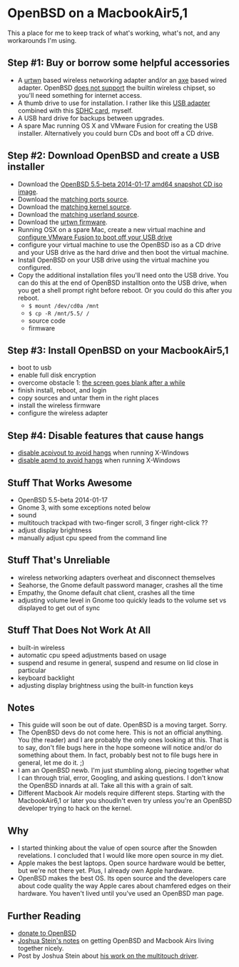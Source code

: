 # OpenBSD on a MacbookAir5,1

This a place for me to keep track of what's working, what's not, and any workarounds I'm using.

## Step #1: Buy or borrow some helpful accessories

* A [urtwn](http://www.amazon.com/Edimax-EW-7811Un-Wireless-Adapter-Wizard/dp/B003MTTJOY/ref=sr_1_1?ie=UTF8&qid=1390798318&sr=8-1&keywords=usb+wifi) based wireless networking adapter and/or an [axe](http://www.amazon.com/Apple-MC704ZM-A-Ethernet-Adapter/dp/B00486070K/ref=sr_1_3?ie=UTF8&qid=1390798382&sr=8-3&keywords=apple+ethernet+adapter) based wired adapter. OpenBSD [does not support](https://github.com/bonds/openbsd_on_a_macbookair51/issues/2) the builtin wireless chipset, so you'll need something for internet access.
* A thumb drive to use for installation. I rather like this [USB adapter](http://www.amazon.com/ELAGO-Mobile-Reader-World-Smallest-EL-RD-012/dp/B002K7EJDK/ref=pd_sim_e_1) combined with this [SDHC card](http://www.amazon.com/SanDisk-microSDXC-Memory-Adapter-SDSDQU-064G-AFFP-A/dp/B009QZH6JS/ref=pd_bxgy_e_text_y), myself.
* A USB hard drive for backups between upgrades.
* A spare Mac running OS X and VMware Fusion for creating the USB installer. Alternatively you could burn CDs and boot off a CD drive.

## Step #2: Download OpenBSD and create a USB installer

* Download the [OpenBSD 5.5-beta 2014-01-17 amd64 snapshot CD iso image](http://ftp3.usa.openbsd.org/pub/OpenBSD/snapshots/amd64/install55.iso).
* Download the [matching ports source](http://ftp3.usa.openbsd.org/pub/OpenBSD/snapshots/ports.tar.gz).
* Download the [matching kernel source](http://ftp3.usa.openbsd.org/pub/OpenBSD/srcsys.tar.gz).
* Download the [matching userland source](http://ftp3.usa.openbsd.org/pub/OpenBSD/src.tar.gz).
* Download the [urtwn firmware](http://firmware.openbsd.org/firmware/urtwn-firmware-1.1p1.tgz).
* Running OSX on a spare Mac, create a new virtual machine and [configure VMware Fusion to boot off your USB drive](http://techrem.blogspot.com/2012/12/add-physical-disk-to-vmware-fusion.html)
* configure your virtual machine to use the OpenBSD iso as a CD drive and your USB drive as the hard drive and then boot the virtual machine.
* Install OpenBSD on your USB drive using the virtual machine you configured.
* Copy the additional installation files you'll need onto the USB drive. You can do this at the end of OpenBSD installtion onto the USB drive, when you get a shell prompt right before reboot. Or you could do this after you reboot.
  * ````$ mount /dev/cd0a /mnt````
  * ````$ cp -R /mnt/5.5/ /````
  * source code
  * firmware

## Step #3: Install OpenBSD on your MacbookAir5,1

* boot to usb
* enable full disk encryption
* overcome obstacle 1: [the screen goes blank after a while](https://github.com/bonds/openbsd_on_a_macbookair51/issues/1)
* finish install, reboot, and login
* copy sources and untar them in the right places
* install the wireless firmware
* configure the wireless adapter

## Step #4: Disable features that cause hangs

* [disable acpivout to avoid hangs](https://github.com/bonds/openbsd_on_a_macbookair51/issues/4) when running X-Windows
* [disable apmd to avoid hangs](https://github.com/bonds/openbsd_on_a_macbookair51/issues/3) when running X-Windows

## Stuff That Works Awesome

* OpenBSD 5.5-beta 2014-01-17
* Gnome 3, with some exceptions noted below
* sound
* multitouch trackpad with two-finger scroll, 3 finger right-click ??
* adjust display brightness
* manually adjust cpu speed from the command line

## Stuff That's Unreliable

* wireless networking adapters overheat and disconnect themselves
* Seahorse, the Gnome default password manager, crashes all the time
* Empathy, the Gnome default chat client, crashes all the time
* adjusting volume level in Gnome too quickly leads to the volume set vs displayed to get out of sync

## Stuff That Does Not Work At All

* built-in wireless
* automatic cpu speed adjustments based on usage
* suspend and resume in general, suspend and resume on lid close in particular
* keyboard backlight
* adjusting display brightness using the built-in function keys

## Notes

* This guide will soon be out of date. OpenBSD is a moving target. Sorry.
* The OpenBSD devs do not come here. This is not an official anything. You (the reader) and I are probably the only ones looking at this. That is to say, don't file bugs here in the hope someone will notice and/or do something about them. In fact, probably best not to file bugs here in general, let me do it. ;)
* I am an OpenBSD newb. I'm just stumbling along, piecing together what I can through trial, error, Googling, and asking questions. I don't know the OpenBSD innards at all. Take all this with a grain of salt.
* Different Macbook Air models require different steps. Starting with the MacbookAir6,1 or later you shoudln't even try unless you're an OpenBSD developer trying to hack on the kernel.

## Why

* I started thinking about the value of open source after the Snowden revelations. I concluded that I would like more open source in my diet.
* Apple makes the best laptops. Open source hardware would be better, but we're not there yet. Plus, I already own Apple hardware.
* OpenBSD makes the best OS. Its open source and the developers care about code quality the way Apple cares about chamfered edges on their hardware. You haven't lived until you've used an OpenBSD man page.

## Further Reading

* [donate to OpenBSD](http://www.openbsdfoundation.org/donations.html)
* [Joshua Stein's notes](https://gist.github.com/jcs/5573685) on getting OpenBSD and Macbook Airs living together nicely.
* Post by Joshua Stein about [his work on the multitouch driver](http://comments.gmane.org/gmane.os.openbsd.tech/34916).
